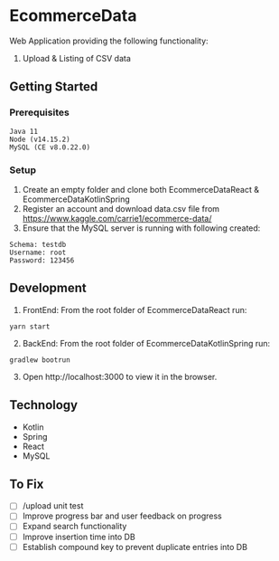 # EcommerceData

Web Application providing the following functionality:
1) Upload & Listing of CSV data 

## Getting Started
### Prerequisites
```
Java 11
Node (v14.15.2)
MySQL (CE v8.0.22.0)
```

### Setup
1) Create an empty folder and clone both EcommerceDataReact & EcommerceDataKotlinSpring 
2) Register an account and download data.csv file from https://www.kaggle.com/carrie1/ecommerce-data/
3) Ensure that the MySQL server is running with following created:
```
Schema: testdb
Username: root
Password: 123456
```



## Development
1) FrontEnd: From the root folder of EcommerceDataReact run:
```
yarn start
```
2) BackEnd: From the root folder of EcommerceDataKotlinSpring run:
```
gradlew bootrun
```
3) Open http://localhost:3000 to view it in the browser.

## Technology
- Kotlin
- Spring
- React
- MySQL
  
## To Fix
- [ ] /upload unit test
- [ ] Improve progress bar and user feedback on progress
- [ ] Expand search functionality
- [ ] Improve insertion time into DB
- [ ] Establish compound key to prevent duplicate entries into DB
